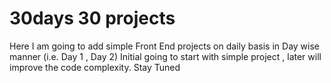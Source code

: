 # 30days 30 projects
Here I am going to add simple Front End projects on daily basis in Day wise manner (i.e. Day 1 , Day 2) 
Initial going to start with simple project , later will improve the code complexity. Stay Tuned
